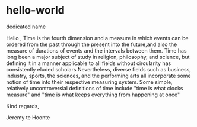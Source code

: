 hello-world
===========

dedicated name

Hello , Time is the fourth dimension and a measure in which events can be ordered from the past through the present into the future,and also the measure of durations of events and the intervals between them. Time has long been a major subject of study in religion, philosophy, and science, but defining it in a manner applicable to all fields without circularity has consistently eluded scholars.Nevertheless, diverse fields such as business, industry, sports, the sciences, and the performing arts all incorporate some notion of time into their respective measuring system. Some simple, relatively uncontroversial definitions of time include "time is what clocks measure" and "time is what keeps everything from happening at once"


Kind regards,

Jeremy te Hoonte
